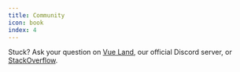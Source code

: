 ```yaml
---
title: Community
icon: book
index: 4
---
```


Stuck? Ask your question on [Vue Land](https://chat.vuejs.org/), our official Discord server, or [StackOverflow](https://stackoverflow.com/questions/tagged/vue.js).